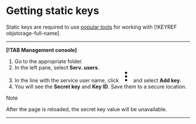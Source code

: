 # Getting static keys

Static keys are required to use [popular tools](../../s3/index.md) for working with [!KEYREF objstorage-full-name].

---

**[!TAB Management console]**

1. Go to the appropriate folder.
1. In the left pane, select **Serv. users**.
2. In the line with the service user name, click ![](../../../_assets/vertical-ellipsis.svg) and select **Add key**.
3. You will see the **Secret key** and **Key ID**. Save them to a secure location.

  > [!NOTE]
  > 
  > After the page is reloaded, the secret key value will be unavailable.

---

